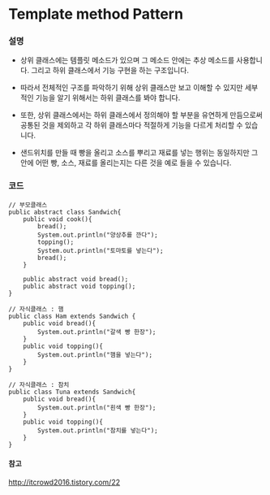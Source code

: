 # Template method Pattern

### 설명
- 상위 클래스에는 템플릿 메소드가 있으며 그 메소드 안에는 추상 메소드를 사용합니다. 그리고 하위 클래스에서 기능 구현을 하는 구조입니다.

- 따라서 전체적인 구조를 파악하기 위해 상위 클래스만 보고 이해할 수 있지만 세부적인 기능을 알기 위해서는 하위 클래스를 봐야 합니다.

- 또한, 상위 클래스에서는 하위 클래스에서 정의해야 할 부분을 유연하게 만듬으로써 공통된 것을 제외하고 각 하위 클래스마다 적절하게 기능을 다르게 처리할 수 있습니다.

- 샌드위치를 만들 때 빵을 올리고 소스를 뿌리고 재료를 넣는 행위는 동일하지만 그 안에 어떤 빵, 소스, 재료를 올리는지는 다른 것을 예로 들을 수 있습니다.

### 코드

	// 부모클래스
	public abstract class Sandwich{
    	public void cook(){
        	bread();
            System.out.println("양상추를 깐다");
            topping();
            System.out.println("토마토를 넣는다");
            bread();
        }
        
        public abstract void bread();
        public abstract void topping();
    }
    
    // 자식클래스 : 햄
    public class Ham extends Sandwich {
    	public void bread(){
    		System.out.println("갈색 빵 한장");
        }
        public void topping(){
        	System.out.println("햄을 넣는다");
        }
    }
    
    // 자식클래스 : 참치
    public class Tuna extends Sandwich{
    	public void bread(){
        	System.out.println("흰색 빵 한장");
        }
        public void topping(){
        	System.out.println("참치를 넣는다");
        }
    }


#### 참고
http://itcrowd2016.tistory.com/22
